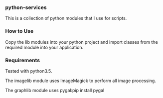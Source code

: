 ### python-services
This is a collection of python modules that I use for scripts.

### How to Use

Copy the lib modules into your python project and import classes from the required module into your application.

### Requirements

Tested with python3.5.

The imagelib module uses ImageMagick to perform all image processing.

The graphlib module uses pygal:pip install pygal

